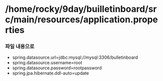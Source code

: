 
# /home/rocky/9day/builletinboard/src/main/resources/application.properties
### 파일 내용으로

- spring.datasource.url=jdbc:mysql://mysql:3306/bulletinboard
- spring.datasource.username=root
- spring.datasource.password=rootpassword
- spring.jpa.hibernate.ddl-auto=update
